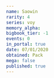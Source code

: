 ```yaml
---
name: Saowin
rarity: 4
series: voy
memory_alpha:
bigbook_tier: -1
events: 0
in_portal: true
date: 07/01/2020
obtained: Pack
mega: false
published: true
---
```



